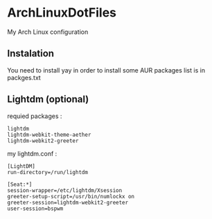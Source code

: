 # ArchLinuxDotFiles
My Arch Linux configuration

## Instalation
You need to install yay in order to install some AUR packages
list is in packges.txt

## Lightdm (optional)

requied packages :
```
lightdm
lightdm-webkit-theme-aether
lightdm-webkit2-greeter
```

my lightdm.conf :
```
[LightDM]
run-directory=/run/lightdm

[Seat:*]
session-wrapper=/etc/lightdm/Xsession
greeter-setup-script=/usr/bin/numlockx on
greeter-session=lightdm-webkit2-greeter
user-session=bspwm
```
